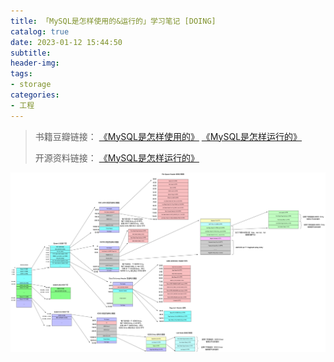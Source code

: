 ```yaml
---
title: 「MySQL是怎样使用的&运行的」学习笔记 [DOING]
catalog: true
date: 2023-01-12 15:44:50
subtitle:
header-img:
tags:
- storage
categories:
- 工程
---
```

> 书籍豆瓣链接：
> [《MySQL是怎样使用的》](https://book.douban.com/subject/35670862/)
> [《MySQL是怎样运行的》](https://book.douban.com/subject/35231266/)
>
> 开源资料链接：
> [《MySQL是怎样运行的》](https://relph1119.github.io/mysql-learning-notes/#/)


![](https://github.com/SoaringhawkCheng/blog/blob/master/source/_posts/how-mysql-use-and-work/page-summary.png?raw=true)